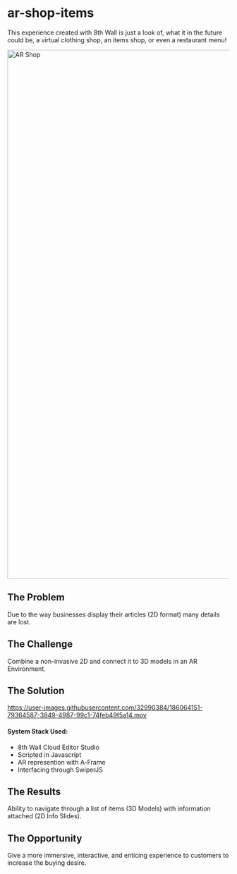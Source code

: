 # ar-shop-items
This experience created with 8th Wall is just a look of, what it in the future could be, a virtual clothing shop, an items shop, or even a restaurant menu!

<img width="1200" alt="AR Shop" src="https://user-images.githubusercontent.com/32990384/186056478-da68c353-037c-4a0f-bb1b-e9f13e10f64c.png">

<h2>The Problem</h2>
Due to the way businesses display their articles (2D format) many details are lost.

<h2>The Challenge</h2>
Combine a non-invasive 2D and connect it to 3D models in an AR Environment.

<h2>The Solution</h2>


https://user-images.githubusercontent.com/32990384/186064151-79364587-3849-4987-99c1-74feb49f5a14.mov



<h4>System Stack Used:</h4>
<ul>
  <li>8th Wall Cloud Editor Studio</li>
  <li>Scripted in Javascript
  <li>AR represention with A-Frame
  <li>Interfacing through SwiperJS
</ul>

<h2>The Results</h2>
Ability to navigate through a list of items (3D Models) with information attached (2D Info Slides).

<h2>The Opportunity</h2>
Give a more immersive, interactive, and enticing experience to customers to increase the buying desire.
